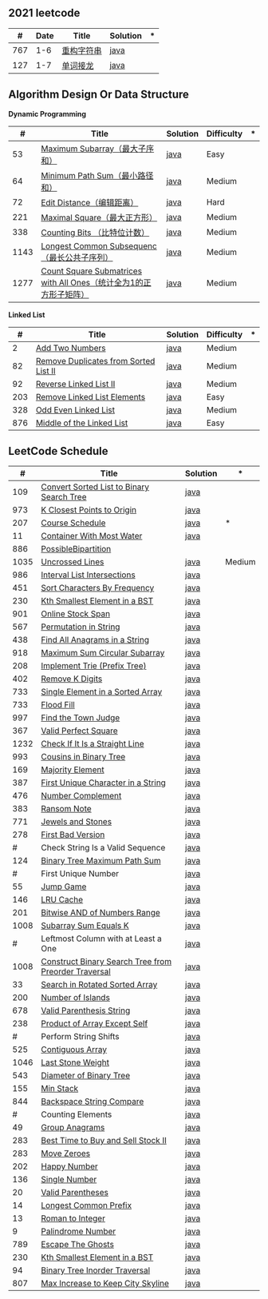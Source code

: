 ## 2021 leetcode

 \#   | Date  | Title         | Solution   | *          |
------|-------|---------------|------------|------------|
 767  |  1-6  | [重构字符串](https://leetcode-cn.com/problems/reorganize-string/) | [java](src/main/java/leetcode/amber2021/ReorganizeString.java) |
 127  |  1-7  | [单词接龙](https://leetcode-cn.com/problems/word-ladder/) | [java](src/main/java/leetcode/amber2021/WordLadder.java) |


## Algorithm Design Or Data Structure
**Dynamic Programming**

 \#   | Title         | Solution   | Difficulty |     *      |
------|---------------|------------|------------|------------|
 53   | [Maximum Subarray（最大子序和）](https://leetcode.com/problems/maximum-subarray/) | [java](src/main/java/leetcode/array/MaximumSubarray.java) | Easy |
 64   | [Minimum Path Sum（最小路径和）](https://leetcode.com/problems/minimum-path-sum/) | [java](src/main/java/leetcode/array/MinimumPathSum.java) | Medium |
 72   | [Edit Distance（编辑距离）](https://leetcode.com/problems/edit-distance/) | [java](src/main/java/leetcode/string/EditDistance.java) | Hard |
 221  | [Maximal Square（最大正方形）](https://leetcode.com/problems/maximal-square/) | [java](src/main/java/leetcode/MaximalSquare.java) | Medium |
 338  | [Counting Bits （比特位计数）](https://leetcode.com/problems/counting-bits/) | [java](src/main/java/leetcode/CountingBits.java) | Medium |
 1143 | [Longest Common Subsequenc（最长公共子序列）](https://leetcode.com/problems/longest-common-subsequence/) | [java](src/main/java/leetcode/LongestCommonSubsequence.java) | Medium |
 1277 | [Count Square Submatrices with All Ones（统计全为1的正方形子矩阵）](https://leetcode.com/problems/count-square-submatrices-with-all-ones/) | [java](src/main/java/leetcode/array/CountSquareSubmatricesWithAllOnes.java) | Medium |
 
 **Linked List**
 
  \#   | Title         | Solution   | Difficulty |     *      |
 ------|---------------|------------|------------|------------|
 2     | [Add Two Numbers](https://leetcode.com/problems/add-two-numbers/) | [java](src/main/java/leetcode/linked_list/AddTwoNumbers.java) | Medium |
 82    | [Remove Duplicates from Sorted List II](https://leetcode.com/problems/remove-duplicates-from-sorted-list-ii/) | [java](src/main/java/leetcode/linked_list/RemoveDuplicatesFromSortedListII.java) | Medium |
 92    | [Reverse Linked List II](https://leetcode.com/problems/reverse-linked-list-ii/) | [java](src/main/java/leetcode/linked_list/ReverseLinkedListII.java) | Medium |
 203   | [Remove Linked List Elements](https://leetcode.com/problems/remove-linked-list-elements/) | [java](src/main/java/leetcode/linked_list/RemoveLinkedListElements.java) | Easy |
 328   | [Odd Even Linked List](https://leetcode.com/problems/odd-even-linked-list/) | [java](src/main/java/leetcode/linked_list/OddEvenLinkedList.java) | Medium |
 876   | [Middle of the Linked List](https://leetcode.com/problems/middle-of-the-linked-list/) | [java](src/main/java/leetcode/linked_list/MiddleOfTheLinkedList.java) | Easy |
 
## LeetCode Schedule

 \#   | Title         | Solution   | *          |
------|---------------|------------|------------|
 109  | [Convert Sorted List to Binary Search Tree](https://leetcode.com/problems/convert-sorted-list-to-binary-search-tree/) | [java](src/main/java/leetcode/ConvertSortedListToBinarySearchTree.java) |
 973  | [K Closest Points to Origin](https://leetcode.com/problems/k-closest-points-to-origin/) | [java](src/main/java/leetcode/heap/KClosestPointsToOrigin.java) |
 207  | [Course Schedule](https://leetcode.com/problems/course-schedule/) | [java](src/main/java/leetcode/graph/CourseSchedule.java) | * |
 11   | [Container With Most Water](https://leetcode.com/problems/container-with-most-water/) | [java](src/main/java/leetcode/array/ContainerWithMostWater.java) |
 886  | [PossibleBipartition](https://leetcode.com/problems/possible-bipartition/) | [](src/main/java/leetcode/graph/PossibleBipartition.java) |
 1035 | [Uncrossed Lines](https://leetcode.com/problems/uncrossed-lines/) | [java](src/main/java/leetcode/array/UncrossedLines.java) | Medium |
 986  | [Interval List Intersections](https://leetcode.com/problems/interval-list-intersections/) | [java](src/main/java/leetcode/IntervalListIntersections.java) |
 451  | [Sort Characters By Frequency](https://leetcode.com/problems/sort-characters-by-frequency/) | [java](src/main/java/leetcode/hash_table/SortCharactersByFrequency.java) |
 230  | [Kth Smallest Element in a BST](https://leetcode.com/problems/kth-smallest-element-in-a-bst/) | [java](src/main/java/leetcode/tree/KthSmallestElementInABST.java) |
 901  | [Online Stock Span](https://leetcode.com/problems/online-stock-span/) | [java](src/main/java/leetcode/StockSpanner.java) |
 567  | [Permutation in String](https://leetcode.com/problems/permutation-in-string/) | [java](src/main/java/leetcode/PermutationInString.java) |
 438  | [Find All Anagrams in a String](https://leetcode.com/problems/find-all-anagrams-in-a-string/) | [java](src/main/java/leetcode/hash_table/FindAllAnagramsInAString.java) |
 918  | [Maximum Sum Circular Subarray](https://leetcode.com/problems/maximum-sum-circular-subarray/) | [java](src/main/java/leetcode/MaximumSumCircularSubarray.java) |
 208  | [Implement Trie (Prefix Tree)](https://leetcode.com/problems/implement-trie-prefix-tree/) | [java](src/main/java/leetcode/Trie.java) |
 402  | [Remove K Digits](https://leetcode.com/problems/remove-k-digits/) | [java](src/main/java/leetcode/stack/RemoveKDigits.java) |
 733  | [Single Element in a Sorted Array](https://leetcode.com/problems/single-element-in-a-sorted-array/) | [java](src/main/java/leetcode/SingleElementInASortedArray.java) |
 733  | [Flood Fill](https://leetcode.com/problems/flood-fill/) | [java](src/main/java/leetcode/depth_first_search/FloodFill.java) |
 997  | [Find the Town Judge](https://leetcode.com/problems/find-the-town-judge/) | [java](src/main/java/leetcode/graph/FindTheTownJudge.java) |
 367  | [Valid Perfect Square](https://leetcode.com/problems/valid-perfect-square/) | [java](src/main/java/leetcode/binary_search/ValidPerfectSquare.java) |
 1232 | [Check If It Is a Straight Line](https://leetcode.com/problems/check-if-it-is-a-straight-line/) | [java](src/main/java/leetcode/array/CheckIfItIsAStraightLine.java) |
 993  | [Cousins in Binary Tree](https://leetcode.com/problems/cousins-in-binary-tree/) | [java](src/main/java/leetcode/tree/CousinsInBinaryTree.java) |
 169  | [Majority Element](https://leetcode.com/problems/majority-element/) | [java](src/main/java/leetcode/array/MajorityElement.java) |
 387  | [First Unique Character in a String](https://leetcode.com/problems/first-unique-character-in-a-string/) | [java](src/main/java/leetcode/string/FirstUniqueCharacterInAString.java) |
 476  | [Number Complement](https://leetcode.com/problems/number-complement/) | [java](src/main/java/leetcode/NumberComplement.java) |
 383  | [Ransom Note](https://leetcode.com/problems/ransom-note/) | [java](src/main/java/leetcode/string/RansomNote.java) |
 771  | [Jewels and Stones](https://leetcode.com/problems/jewels-and-stones/) | [java](src/main/java/leetcode/hash_table/JewelsAndStones.java) |
 278  | [First Bad Version](https://leetcode.com/problems/first-bad-version/) | [java](src/main/java/leetcode/binary_search/FirstBadVersion.java) |
 \#   | Check String Is a Valid Sequence | [java](src/main/java/leetcode/tree/CheckStringIsAValidSequence.java) |
 124  | [Binary Tree Maximum Path Sum](https://leetcode.com/problems/binary-tree-maximum-path-sum/) | [java](src/main/java/leetcode/tree/BinaryTreeMaximumPathSum.java) |
 \#   | First Unique Number | [java](src/main/java/leetcode/hash_table/FirstUnique.java) |
 55   | [Jump Game](https://leetcode.com/problems/jump-game/) | [java](src/main/java/leetcode/array/JumpGame.java) |
 146  | [LRU Cache](https://leetcode.com/problems/lru-cache/) | [java](src/main/java/leetcode/design/LRUCache.java) |
 201  | [Bitwise AND of Numbers Range](https://leetcode.com/problems/bitwise-and-of-numbers-range/) | [java](src/main/java/leetcode/BitwiseANDOfNumbersRange.java) |
 1008 | [Subarray Sum Equals K](https://leetcode.com/problems/subarray-sum-equals-k/) | [java](src/main/java/leetcode/tree/ConstructBinarySearchTreeFromPreorderTraversal.java) |
 \#   | Leftmost Column with at Least a One | [java](src/main/java/leetcode/array/LeftmostColumnWithAtLeastAOne.java) |
 1008 | [Construct Binary Search Tree from Preorder Traversal](https://leetcode.com/problems/construct-binary-search-tree-from-preorder-traversal/) | [java](src/main/java/leetcode/tree/ConstructBinarySearchTreeFromPreorderTraversal.java) |
 33   | [Search in Rotated Sorted Array](https://leetcode.com/problems/search-in-rotated-sorted-array/) | [java](src/main/java/leetcode/array/SearchInRotatedSortedArray.java) |
 200  | [Number of Islands](https://leetcode.com/problems/number-of-islands/) | [java](src/main/java/leetcode/depth_first_search/NumberOfIslands.java) |
 678  | [Valid Parenthesis String](https://leetcode.com/problems/valid-parenthesis-string/) | [java](src/main/java/leetcode/string/ValidParenthesisString.java) |
 238  | [Product of Array Except Self](https://leetcode.com/problems/product-of-array-except-self/) | [java](src/main/java/leetcode/ProductOfArrayExceptSelf.java) |
 \#   | Perform String Shifts | [java](src/main/java/leetcode/array/PerformStringShifts.java) |
 525  | [Contiguous Array](https://leetcode.com/problems/contiguous-array/) | [java](src/main/java/leetcode/hash_table/ContiguousArray.java) |
 1046 | [Last Stone Weight](https://leetcode.com/problems/last-stone-weight/) | [java](src/main/java/leetcode/heap/LastStoneWeight.java) |
 543  | [Diameter of Binary Tree](https://leetcode.com/problems/diameter-of-binary-tree/) | [java](src/main/java/leetcode/tree/DiameterOfBinaryTree.java) |
 155  | [Min Stack](https://leetcode.com/problems/min-stack/) | [java](src/main/java/leetcode/stack/MinStack.java) |
 844  | [Backspace String Compare](https://leetcode.com/problems/backspace-string-compare/) | [java](src/main/java/leetcode/stack/BackspaceStringCompare.java) |
 \#   | Counting Elements | [java](src/main/java/leetcode/array/CountingElements.java) |
 49   | [Group Anagrams](https://leetcode.com/problems/group-anagrams/) | [java](src/main/java/leetcode/string/GroupAnagrams.java) |
 283  | [Best Time to Buy and Sell Stock II](https://leetcode.com/problems/best-time-to-buy-and-sell-stock-ii/) | [java](src/main/java/leetcode/array/BestTimeToBuyAndSellStockII.java) |
 283  | [Move Zeroes](https://leetcode.com/problems/move-zeroes/) | [java](src/main/java/leetcode/array/MoveZeroes.java) |
 202  | [Happy Number](https://leetcode.com/problems/happy-number/) | [java](src/main/java/leetcode/hash_table/HappyNumber.java) |
 136  | [Single Number](https://leetcode.com/problems/single-number/) | [java](src/main/java/leetcode/hash_table/SingleNumber.java) |
 20   | [Valid Parentheses](https://leetcode.com/problems/valid-parentheses/) | [java](src/main/java/leetcode/stack/ValidParentheses.java) |
 14   | [Longest Common Prefix](https://leetcode.com/problems/longest-common-prefix/) | [java](src/main/java/leetcode/string/LongestCommonPrefix.java) |
 13   | [Roman to Integer](https://leetcode.com/problems/roman-to-integer/) | [java](src/main/java/leetcode/string/RomanToInteger.java) |
 9    | [Palindrome Number](https://leetcode.com/problems/palindrome-number/) | [java](src/main/java/leetcode/math/PalindromeNumber.java) |
 789  | [Escape The Ghosts](https://leetcode.com/problems/escape-the-ghosts/) | [java](src/main/java/leetcode/math/EscapeTheGhosts.java) |
 230  | [Kth Smallest Element in a BST](https://leetcode.com/problems/kth-smallest-element-in-a-bst/) | [java](src/main/java/leetcode/BSTKthSmallestElement.java) |
 94   | [Binary Tree Inorder Traversal](https://leetcode.com/problems/binary-tree-inorder-traversal/) | [java](src/main/java/leetcode/tree/BinaryTreeInorderTraversal.java) |
 807  | [Max Increase to Keep City Skyline](https://leetcode.com/problems/max-increase-to-keep-city-skyline/) | [java](src/main/java/leetcode/MaxIncreaseKeepCitySkyline.java) |

